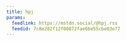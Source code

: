 ```yaml
---
title: hpj
params:
  feedlink: https://mstdn.social/@hpj.rss
  feedid: 7c8e282f12f00872fae6be55cbe03e77
---
```

